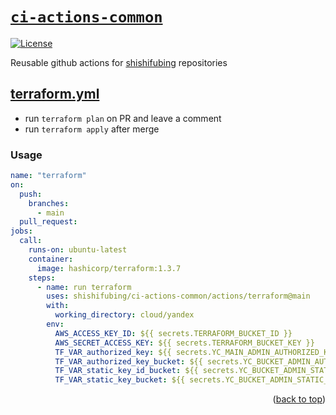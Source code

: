 <a name="readme-top"></a>

# [`ci-actions-common`][repo-url]

<!-- shields -->

[![License][license-shield]][license]

<!-- description -->

Reusable github actions for [shishifubing][owner-url] repositories

## [terraform.yml]

- run `terraform plan` on PR and leave a comment
- run `terraform apply` after merge

### Usage

```yml
name: "terraform"
on:
  push:
    branches:
      - main
  pull_request:
jobs:
  call:
    runs-on: ubuntu-latest
    container:
      image: hashicorp/terraform:1.3.7
    steps:
      - name: run terraform
        uses: shishifubing/ci-actions-common/actions/terraform@main
        with:
          working_directory: cloud/yandex
        env:
          AWS_ACCESS_KEY_ID: ${{ secrets.TERRAFORM_BUCKET_ID }}
          AWS_SECRET_ACCESS_KEY: ${{ secrets.TERRAFORM_BUCKET_KEY }}
          TF_VAR_authorized_key: ${{ secrets.YC_MAIN_ADMIN_AUTHORIZED_KEY }}
          TF_VAR_authorized_key_bucket: ${{ secrets.YC_BUCKET_ADMIN_AUTHORIZED_KEY }}
          TF_VAR_static_key_id_bucket: ${{ secrets.YC_BUCKET_ADMIN_STATIC_KEY_ID }}
          TF_VAR_static_key_bucket: ${{ secrets.YC_BUCKET_ADMIN_STATIC_KEY }}
```

<p align="right">(<a href="#readme-top">back to top</a>)</p>

<!-- internal links -->

[license]: ./LICENSE
[terraform.yml]: ./actions/terraform/action.yml

<!-- external links -->

[repo-url]: https://github.com/shishifubing/ci-actions-common
[owner-url]: https://github.com/shishifubing

<!-- project shield links -->

[license-shield]: https://img.shields.io/github/license/shishifubing/ci-actions-common.svg?style=for-the-badge
